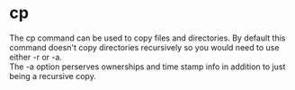 # cp
The cp command can be used to copy files and directories. By default this command doesn't copy directories recursively so you would need to use either -r or -a.<br>
The -a option perserves ownerships and time stamp info in addition to just being a recursive copy.
